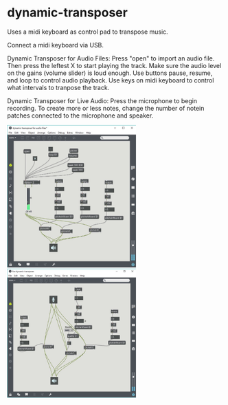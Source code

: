 # dynamic-transposer
Uses a midi keyboard as control pad to transpose music.

Connect a midi keyboard via USB.

Dynamic Transposer for Audio Files:
Press "open" to import an audio file. Then press the leftest X to start playing the track. Make sure the audio level on the gains (volume slider) is loud enough.
Use buttons pause, resume, and loop to control audio playback. 
Use keys on midi keyboard to control what intervals to tranpose the track.

Dynamic Transposer for Live Audio:
Press the microphone to begin recording.
To create more or less notes, change the number of notein patches connected to the microphone and speaker.

<img src="https://github.com/CatherineZeng/dynamic-transposer/blob/master/screenshot2.jpg?raw=true" width="300px"/>
<img src="https://github.com/CatherineZeng/dynamic-transposer/blob/master/screenshot1.jpg?raw=true" width="300px"/>

